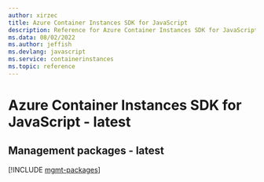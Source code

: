 ```yaml
---
author: xirzec
title: Azure Container Instances SDK for JavaScript
description: Reference for Azure Container Instances SDK for JavaScript
ms.data: 08/02/2022
ms.author: jeffish
ms.devlang: javascript
ms.service: containerinstances
ms.topic: reference
---
```

# Azure Container Instances SDK for JavaScript - latest

## Management packages - latest
[!INCLUDE [mgmt-packages](container-instances-mgmt-index.md)]